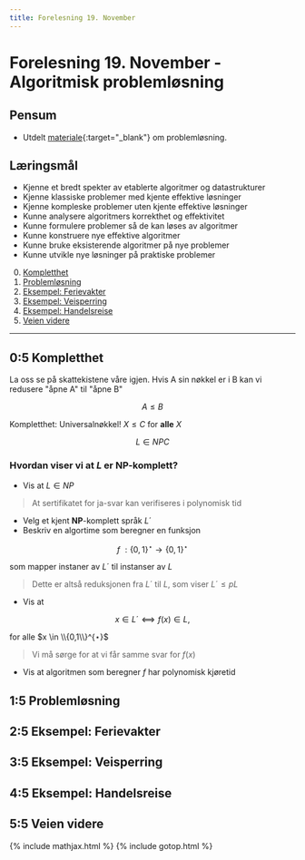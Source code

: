 ```yaml
---
title: Forelesning 19. November
---
```


# Forelesning 19. November - Algoritmisk problemløsning

## Pensum
- Utdelt [materiale](https://algdat.idi.ntnu.no/guide.pdf){:target="_blank"} om problemløsning.

## Læringsmål
- Kjenne et bredt spekter av etablerte algoritmer og datastrukturer
- Kjenne klassiske problemer med kjente effektive løsninger
- Kjenne kompleske problemer uten kjente effektive løsninger
- Kunne analysere algoritmers korrekthet og effektivitet
- Kunne formulere problemer så de kan løses av algoritmer
- Kunne konstruere nye effektive algoritmer
- Kunne bruke eksisterende algoritmer på nye problemer
- Kunne utvikle nye løsninger på praktiske problemer

0. [Kompletthet](#05-kompletthet)
1. [Problemløsning](#15-problemløsning)
2. [Eksempel: Ferievakter](#25-eksempel-ferievakter)
3. [Eksempel: Veisperring](#35-eksempel-veisperring)
4. [Eksempel: Handelsreise](#45-eksempel-handelsreise)
5. [Veien videre](#55-veien-videre)

---

## 0:5 Kompletthet
La oss se på skattekistene våre igjen. Hvis A sin nøkkel er i B kan vi redusere "åpne A" til "åpne B"

$$A \leqslant B$$

Kompletthet: Universalnøkkel! $X \leqslant C$ for __alle__ $X$

$$L \in NPC$$

### Hvordan viser vi at $L$ er __NP__-komplett?

- Vis at $L \in NP$

> At sertifikatet for ja-svar kan verifiseres i polynomisk tid

- Velg et kjent __NP__-komplett språk $L´$
- Beskriv en algortime som beregner en funksjon

$$ f\: :\{0,1\}^⋆ \longrightarrow \{0,1\}^⋆ $$

som mapper instaner av $L´$ til instanser av $L$
> Dette er altså reduksjonen fra $L´$ til $L$, som viser $L´\leqslant p L$

- Vis at

$$ x \in L´⟺ f(x) \in L,$$

for alle $x \in \\{0,1\\}^{⋆}$

> Vi må sørge for at vi får samme svar for $f(x)$

- Vis at algoritmen som beregner $f$ har polynomisk kjøretid


## 1:5 Problemløsning

## 2:5 Eksempel: Ferievakter

## 3:5 Eksempel: Veisperring

## 4:5 Eksempel: Handelsreise

## 5:5 Veien videre

{% include mathjax.html %}
{% include gotop.html %}
